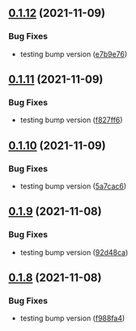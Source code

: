 ## [0.1.12](https://github.com/Mark-Shaun/frontend-nextjs/compare/v0.1.11...v0.1.12) (2021-11-09)


### Bug Fixes

* testing bump version ([e7b9e76](https://github.com/Mark-Shaun/frontend-nextjs/commit/e7b9e76786928104195eb05cf51f93f292bc344c))



## [0.1.11](https://github.com/Mark-Shaun/frontend-nextjs/compare/v0.1.10...v0.1.11) (2021-11-09)


### Bug Fixes

* testing bump version ([f827ff6](https://github.com/Mark-Shaun/frontend-nextjs/commit/f827ff6a1e5f60afdc5635acefa60179afe65e99))



## [0.1.10](https://github.com/Mark-Shaun/frontend-nextjs/compare/v0.1.9...v0.1.10) (2021-11-09)


### Bug Fixes

* testing bump version ([5a7cac6](https://github.com/Mark-Shaun/frontend-nextjs/commit/5a7cac66982b54986ed7dc43a3ba03568b970a67))



## [0.1.9](https://github.com/Mark-Shaun/frontend-nextjs/compare/v0.1.8...v0.1.9) (2021-11-08)


### Bug Fixes

* testing bump version ([92d48ca](https://github.com/Mark-Shaun/frontend-nextjs/commit/92d48ca2a863b848a2c26754b020c38059541e38))



## [0.1.8](https://github.com/Mark-Shaun/frontend-nextjs/compare/v0.1.7...v0.1.8) (2021-11-08)


### Bug Fixes

* testing bump version ([f988fa4](https://github.com/Mark-Shaun/frontend-nextjs/commit/f988fa446780e46c004b7619ed26329736f8251f))



